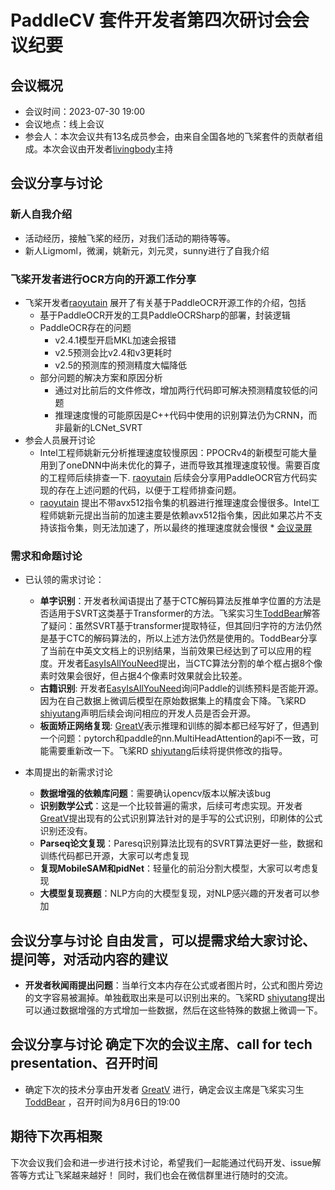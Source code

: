 # PaddleCV 套件开发者第四次研讨会会议纪要

## 会议概况
- 会议时间：2023-07-30 19:00
- 会议地点：线上会议
- 参会人：本次会议共有13名成员参会，由来自全国各地的飞桨套件的贡献者组成。本次会议由开发者[livingbody](https://github.com/livingbody)主持

## 会议分享与讨论

### 新人自我介绍
  * 活动经历，接触飞桨的经历，对我们活动的期待等等。
  * 新人Ligmoml，微澜，姚新元，刘元灵，sunny进行了自我介绍
### 飞桨开发者进行OCR方向的开源工作分享
  * 飞桨开发者[raoyutain](https://github.com/raoyutian) 展开了有关基于PaddleOCR开源工作的介绍，包括
    * 基于PaddleOCR开发的工具PaddleOCRSharp的部署，封装逻辑
    * PaddleOCR存在的问题
      * v2.4.1模型开启MKL加速会报错
      * v2.5预测会比v2.4和v3更耗时
      * v2.5的预测库的预测精度大幅降低
    * 部分问题的解决方案和原因分析
      * 通过对比前后的文件修改，增加两行代码即可解决预测精度较低的问题
      * 推理速度慢的可能原因是C++代码中使用的识别算法仍为CRNN，而非最新的LCNet_SVRT
  * 参会人员展开讨论
    * Intel工程师姚新元分析推理速度较慢原因：PPOCRv4的新模型可能大量用到了oneDNN中尚未优化的算子，进而导致其推理速度较慢。需要百度的工程师后续排查一下. [raoyutain](https://github.com/raoyutian) 后续会分享用PaddleOCR官方代码实现的存在上述问题的代码，以便于工程师排查问题。
    * [raoyutain](https://github.com/raoyutian) 提出不带avx512指令集的机器进行推理速度会慢很多。Intel工程师姚新元提出当前的加速主要是依赖avx512指令集，因此如果芯片不支持该指令集，则无法加速了，所以最终的推理速度就会慢很  * [会议录屏](https://meeting.tencent.com/user-center/shared-record-info?id=b1ea1b29-8ba1-4685-90c8-401c866c28a3&from=3)
### 需求和命题讨论
  * 已认领的需求讨论：
    * **单字识别**：开发者秋闻语提出了基于CTC解码算法反推单字位置的方法是否适用于SVRT这类基于Transformer的方法。飞桨实习生[ToddBear](https://github.com/ToddBear)解答了疑问：虽然SVRT基于transformer提取特征，但其回归字符的方法仍然是基于CTC的解码算法的，所以上述方法仍然是使用的。ToddBear分享了当前在中英文文档上的识别结果，当前效果已经达到了可以应用的程度。开发者[EasyIsAllYouNeed](https://github.com/EasyIsAllYouNeed)提出，当CTC算法分割的单个框占据8个像素时效果会很好，但占据4个像素时效果就会比较差。
    * **古籍识别**: 开发者[EasyIsAllYouNeed](https://github.com/EasyIsAllYouNeed)询问Paddle的训练预料是否能开源。因为在自己数据上微调后模型在原始数据集上的精度会下降。飞桨RD [shiyutang](https://github.com/shiyutang)声明后续会询问相应的开发人员是否会开源。
    * **板面矫正网络复现**: [GreatV](https://github.com/GreatV)表示推理和训练的脚本都已经写好了，但遇到一个问题：pytorch和paddle的nn.MultiHeadAttention的api不一致，可能需要重新改一下。飞桨RD [shiyutang](https://github.com/shiyutang)后续将提供修改的指导。

  * 本周提出的新需求讨论
    * **数据增强的依赖库问题**：需要确认opencv版本以解决该bug
    * **识别数学公式**：这是一个比较普遍的需求，后续可考虑实现。开发者[GreatV](https://github.com/GreatV)提出现有的公式识别算法针对的是手写的公式识别，印刷体的公式识别还没有。
    * **Parseq论文复现**：Paresq识别算法比现有的SVRT算法更好一些，数据和训练代码都已开源，大家可以考虑复现
    * **复现MobileSAM和pidNet**：轻量化的前沿分割大模型，大家可以考虑复现
    * **大模型复现赛题**：NLP方向的大模型复现，对NLP感兴趣的开发者可以参加
## 会议分享与讨论 自由发言，可以提需求给大家讨论、提问等，对活动内容的建议
  * **开发者秋闻雨提出问题**：当单行文本内存在公式或者图片时，公式和图片旁边的文字容易被漏掉。单独截取出来是可以识别出来的。飞桨RD [shiyutang](https://github.com/shiyutang)提出可以通过数据增强的方式增加一些数据，然后在这些特殊的数据上微调一下。
## 会议分享与讨论 确定下次的会议主席、call for tech presentation、召开时间
  * 确定下次的技术分享由开发者 [GreatV](https://github.com/GreatV) 进行，确定会议主席是飞桨实习生 [ToddBear](https://github.com/ToddBear) ，召开时间为8月6日的19:00

## 期待下次再相聚
下次会议我们会和进一步进行技术讨论，希望我们一起能通过代码开发、issue解答等方式让飞桨越来越好！
同时，我们也会在微信群里进行随时的交流。

